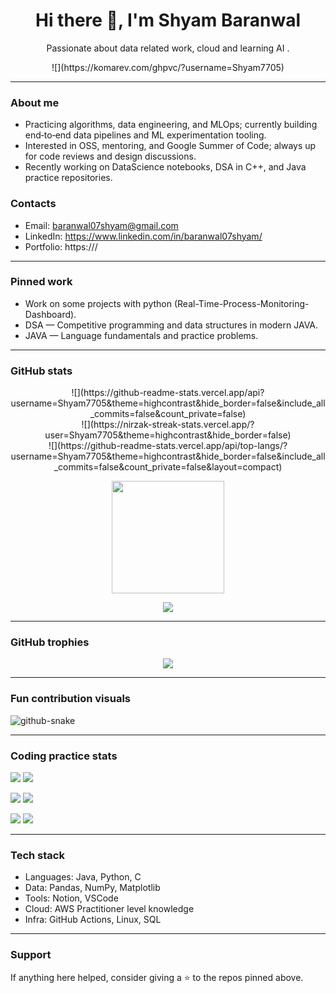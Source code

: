 <!-- Profile README for github.com/<your-username> -->
<!-- Tip: rename this repo to <your-username>/<your-username> so it shows on your profile -->

<h1 align="center">Hi there 👋, I'm Shyam Baranwal</h1>
<p align="center">
  Passionate about data related work, cloud and learning  AI .
</p>

<!-- Badges -->
<p align="center">
  ![](https://komarev.com/ghpvc/?username=Shyam7705)<br>
</p>

---

### About me
- Practicing algorithms, data engineering, and MLOps; currently building end‑to‑end data pipelines and ML experimentation tooling.  
- Interested in OSS, mentoring, and Google Summer of Code; always up for code reviews and design discussions.  
- Recently working on DataScience notebooks, DSA in C++, and Java practice repositories.  

### Contacts
- Email: <baranwal07shyam@gmail.com>  
- LinkedIn: https://www.linkedin.com/in/baranwal07shyam/ 
- Portfolio: https://<your-domain>/  

---

### Pinned work
- Work on some projects with python (Real-Time-Process-Monitoring-Dashboard).  
- DSA — Competitive programming and data structures in modern JAVA.  
- JAVA — Language fundamentals and practice problems.  

---

### GitHub stats
<p align="center">
  ![](https://github-readme-stats.vercel.app/api?username=Shyam7705&theme=highcontrast&hide_border=false&include_all_commits=false&count_private=false)<br/>
  ![](https://nirzak-streak-stats.vercel.app/?user=Shyam7705&theme=highcontrast&hide_border=false)<br/>
  ![](https://github-readme-stats.vercel.app/api/top-langs/?username=Shyam7705&theme=highcontrast&hide_border=false&include_all_commits=false&count_private=false&layout=compact)
</p>

<!-- Streak -->
<p align="center">
  <img height="180" src="https://streak-stats.demolab.com?user=Shyam7705&theme=tokyonight&hide_border=true" />
</p>

<!-- Activity Graph -->
<p align="center">
  <img src="https://github-readme-activity-graph.vercel.app/graph?username=Shyam7705&theme=tokyo-night" />
</p>

---

### GitHub trophies
<p align="center">
  <img src="https://github-profile-trophy.vercel.app/?username=Shyam7705&theme=tokyonight&no-frame=true&no-bg=true&margin-w=8&row=1&column=7" />
</p>

---

### Fun contribution visuals
<!-- Pacman path on contributions -->
<!-- Snake eating contributions (auto-generated by workflow below) -->
<picture>
  <source media="(prefers-color-scheme: dark)" srcset="https://raw.githubusercontent.com/tobiasmeyhoefer/tobiasmeyhoefer/output/github-snake-dark.svg" />
  <source media="(prefers-color-scheme: light)" srcset="https://raw.githubusercontent.com/tobiasmeyhoefer/tobiasmeyhoefer/output/github-snake.svg" />
  <img alt="github-snake" src="https://raw.githubusercontent.com/tobiasmeyhoefer/tobiasmeyhoefer/output/github-snake.svg" />
</picture>

---

### Coding practice stats

<!-- LeetCode -->
<p>
  <img src="https://img.shields.io/badge/LeetCode-Profile-orange?style=for-the-badge&logo=leetcode" />
  <a href="https://leetcode.com/Shyamac/">
    <img src="https://leetcard.jacoblin.cool/<leetcode-username>?theme=dark&font=JetBrains%20Mono&ext=heatmap" />
  </a>
</p>

<!-- GeeksforGeeks -->
<p>
  <img src="https://img.shields.io/badge/GeeksforGeeks-Profile-brightgreen?style=for-the-badge&logo=geeksforgeeks" />
  <a href="https://auth.geeksforgeeks.org/user/baranwal8k15/practice/">
    <img src="https://gfg-stats-card.vercel.app/api?username=baranwal8k15&theme=dark" />
  </a>
</p>

<!-- HackerRank -->
<p>
  <img src="https://img.shields.io/badge/HackerRank-Profile-success?style=for-the-badge&logo=hackerrank" />
  <a href="https://www.hackerrank.com/profile/baranwal07shyam>">
    <img src="https://hackerrank-badge.vercel.app/api/skills?username=baranwal07shyam&theme=dark" />
  </a>
</p>

---

### Tech stack
- Languages: Java, Python, C  
- Data: Pandas, NumPy, Matplotlib
- Tools: Notion, VSCode
- Cloud: AWS Practitioner level knowledge   
- Infra: GitHub Actions, Linux, SQL  

---

### Support
If anything here helped, consider giving a ⭐ to the repos pinned above.  

